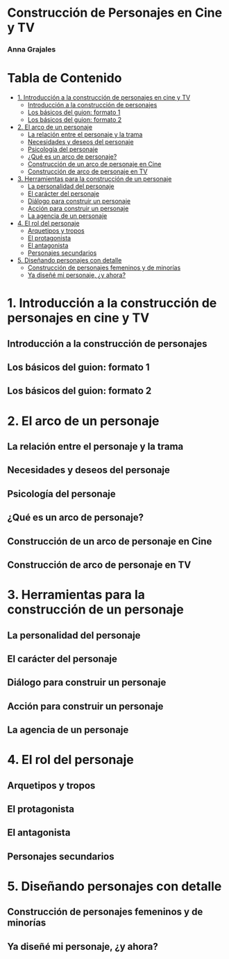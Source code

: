 <h1>Construcción de Personajes en Cine y TV</h1>

<h3>Anna Grajales</h3>

<h1>Tabla de Contenido</h1>

- [1. Introducción a la construcción de personajes en cine y TV](#1-introducción-a-la-construcción-de-personajes-en-cine-y-tv)
  - [Introducción a la construcción de personajes](#introducción-a-la-construcción-de-personajes)
  - [Los básicos del guion: formato 1](#los-básicos-del-guion-formato-1)
  - [Los básicos del guion: formato 2](#los-básicos-del-guion-formato-2)
- [2. El arco de un personaje](#2-el-arco-de-un-personaje)
  - [La relación entre el personaje y la trama](#la-relación-entre-el-personaje-y-la-trama)
  - [Necesidades y deseos del personaje](#necesidades-y-deseos-del-personaje)
  - [Psicología del personaje](#psicología-del-personaje)
  - [¿Qué es un arco de personaje?](#qué-es-un-arco-de-personaje)
  - [Construcción de un arco de personaje en Cine](#construcción-de-un-arco-de-personaje-en-cine)
  - [Construcción de arco de personaje en TV](#construcción-de-arco-de-personaje-en-tv)
- [3. Herramientas para la construcción de un personaje](#3-herramientas-para-la-construcción-de-un-personaje)
  - [La personalidad del personaje](#la-personalidad-del-personaje)
  - [El carácter del personaje](#el-carácter-del-personaje)
  - [Diálogo para construir un personaje](#diálogo-para-construir-un-personaje)
  - [Acción para construir un personaje](#acción-para-construir-un-personaje)
  - [La agencia de un personaje](#la-agencia-de-un-personaje)
- [4. El rol del personaje](#4-el-rol-del-personaje)
  - [Arquetipos y tropos](#arquetipos-y-tropos)
  - [El protagonista](#el-protagonista)
  - [El antagonista](#el-antagonista)
  - [Personajes secundarios](#personajes-secundarios)
- [5. Diseñando personajes con detalle](#5-diseñando-personajes-con-detalle)
  - [Construcción de personajes femeninos y de minorías](#construcción-de-personajes-femeninos-y-de-minorías)
  - [Ya diseñé mi personaje, ¿y ahora?](#ya-diseñé-mi-personaje-y-ahora)

# 1. Introducción a la construcción de personajes en cine y TV


## Introducción a la construcción de personajes


## Los básicos del guion: formato 1


## Los básicos del guion: formato 2

# 2. El arco de un personaje


## La relación entre el personaje y la trama


## Necesidades y deseos del personaje


## Psicología del personaje


## ¿Qué es un arco de personaje?


## Construcción de un arco de personaje en Cine


## Construcción de arco de personaje en TV

# 3. Herramientas para la construcción de un personaje


## La personalidad del personaje


## El carácter del personaje


## Diálogo para construir un personaje


## Acción para construir un personaje


## La agencia de un personaje

# 4. El rol del personaje


## Arquetipos y tropos


## El protagonista


## El antagonista


## Personajes secundarios

# 5. Diseñando personajes con detalle


## Construcción de personajes femeninos y de minorías


## Ya diseñé mi personaje, ¿y ahora?